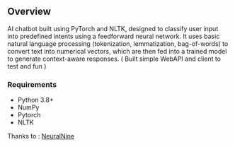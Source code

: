 ## Overview
AI chatbot built using PyTorch and NLTK, designed to classify user input into predefined intents using a feedforward neural network. It uses basic natural language processing (tokenization, lemmatization, bag-of-words) to convert text into numerical vectors, which are then fed into a trained model to generate context-aware responses.
( Built simple WebAPI and client to test and fun ) 
### Requirements
 * Python 3.8+
 * NumPy
 * Pytorch
 * NLTK

Thanks to : [NeuralNine](https://github.com/NeuralNine/youtube-tutorials/tree/main/AI%20Chatbot%20PyTorch)
